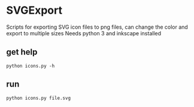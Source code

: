 SVGExport
=========

Scripts for exporting SVG icon files to png files, can change the color and export to multiple sizes
Needs python 3 and inkscape installed

## get help

`python icons.py -h`

## run

`python icons.py file.svg`

